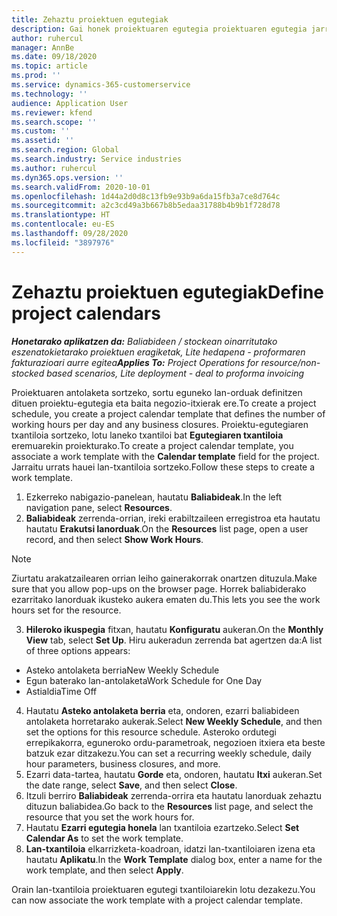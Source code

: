 ```yaml
---
title: Zehaztu proiektuen egutegiak
description: Gai honek proiektuaren egutegia proiektuaren egutegia jarraitzeko erabiltzeari buruzko informazioa eskaintzen du.
author: ruhercul
manager: AnnBe
ms.date: 09/18/2020
ms.topic: article
ms.prod: ''
ms.service: dynamics-365-customerservice
ms.technology: ''
audience: Application User
ms.reviewer: kfend
ms.search.scope: ''
ms.custom: ''
ms.assetid: ''
ms.search.region: Global
ms.search.industry: Service industries
ms.author: ruhercul
ms.dyn365.ops.version: ''
ms.search.validFrom: 2020-10-01
ms.openlocfilehash: 1d44a2d0d8c13fb9e93b9a6da15fb3a7ce8d764c
ms.sourcegitcommit: a2c3cd49a3b667b8b5edaa31788b4b9b1f728d78
ms.translationtype: HT
ms.contentlocale: eu-ES
ms.lasthandoff: 09/28/2020
ms.locfileid: "3897976"
---
```

# <a name="define-project-calendars"></a><span data-ttu-id="39fdd-103">Zehaztu proiektuen egutegiak</span><span class="sxs-lookup"><span data-stu-id="39fdd-103">Define project calendars</span></span>

<span data-ttu-id="39fdd-104">_**Honetarako aplikatzen da:** Baliabideen / stockean oinarritutako eszenatokietarako proiektuen eragiketak, Lite hedapena - proformaren fakturazioari aurre egitea_</span><span class="sxs-lookup"><span data-stu-id="39fdd-104">_**Applies To:** Project Operations for resource/non-stocked based scenarios, Lite deployment - deal to proforma invoicing_</span></span>

<span data-ttu-id="39fdd-105">Proiektuaren antolaketa sortzeko, sortu eguneko lan-orduak definitzen dituen proiektu-egutegia eta baita negozio-itxierak ere.</span><span class="sxs-lookup"><span data-stu-id="39fdd-105">To create a project schedule, you create a project calendar template that defines the number of working hours per day and any business closures.</span></span> <span data-ttu-id="39fdd-106">Proiektu-egutegiaren txantiloia sortzeko, lotu laneko txantiloi bat **Egutegiaren txantiloia** eremuarekin proiekturako.</span><span class="sxs-lookup"><span data-stu-id="39fdd-106">To create a project calendar template, you associate a work template with the **Calendar template** field for the project.</span></span> <span data-ttu-id="39fdd-107">Jarraitu urrats hauei lan-txantiloia sortzeko.</span><span class="sxs-lookup"><span data-stu-id="39fdd-107">Follow these steps to create a work template.</span></span>

1. <span data-ttu-id="39fdd-108">Ezkerreko nabigazio-panelean, hautatu **Baliabideak**.</span><span class="sxs-lookup"><span data-stu-id="39fdd-108">In the left navigation pane, select **Resources**.</span></span> 
2. <span data-ttu-id="39fdd-109">**Baliabideak** zerrenda-orrian, ireki erabiltzaileen erregistroa eta hautatu hautatu **Erakutsi lanorduak**.</span><span class="sxs-lookup"><span data-stu-id="39fdd-109">On the **Resources** list page, open a user record, and then select **Show Work Hours**.</span></span>

  > [!NOTE]
  > <span data-ttu-id="39fdd-110">Ziurtatu arakatzailearen orrian leiho gainerakorrak onartzen dituzula.</span><span class="sxs-lookup"><span data-stu-id="39fdd-110">Make sure that you allow pop-ups on the browser page.</span></span> <span data-ttu-id="39fdd-111">Horrek baliabiderako ezarritako lanorduak ikusteko aukera ematen du.</span><span class="sxs-lookup"><span data-stu-id="39fdd-111">This lets you see the work hours set for the resource.</span></span>
  
3. <span data-ttu-id="39fdd-112">**Hileroko ikuspegia** fitxan, hautatu **Konfiguratu** aukeran.</span><span class="sxs-lookup"><span data-stu-id="39fdd-112">On the **Monthly View** tab, select **Set Up**.</span></span> <span data-ttu-id="39fdd-113">Hiru aukeradun zerrenda bat agertzen da:</span><span class="sxs-lookup"><span data-stu-id="39fdd-113">A list of three options appears:</span></span> 

  - <span data-ttu-id="39fdd-114">Asteko antolaketa berria</span><span class="sxs-lookup"><span data-stu-id="39fdd-114">New Weekly Schedule</span></span>
  - <span data-ttu-id="39fdd-115">Egun baterako lan-antolaketa</span><span class="sxs-lookup"><span data-stu-id="39fdd-115">Work Schedule for One Day</span></span>
  - <span data-ttu-id="39fdd-116">Astialdia</span><span class="sxs-lookup"><span data-stu-id="39fdd-116">Time Off</span></span>

4. <span data-ttu-id="39fdd-117">Hautatu **Asteko antolaketa berria** eta, ondoren, ezarri baliabideen antolaketa horretarako aukerak.</span><span class="sxs-lookup"><span data-stu-id="39fdd-117">Select **New Weekly Schedule**, and then set the options for this resource schedule.</span></span> <span data-ttu-id="39fdd-118">Asteroko ordutegi errepikakorra, eguneroko ordu-parametroak, negozioen itxiera eta beste batzuk ezar ditzakezu.</span><span class="sxs-lookup"><span data-stu-id="39fdd-118">You can set a recurring weekly schedule, daily hour parameters, business closures, and more.</span></span>
5. <span data-ttu-id="39fdd-119">Ezarri data-tartea, hautatu **Gorde** eta, ondoren, hautatu **Itxi** aukeran.</span><span class="sxs-lookup"><span data-stu-id="39fdd-119">Set the date range, select **Save**, and then select **Close**.</span></span> 
6. <span data-ttu-id="39fdd-120">Itzuli berriro **Baliabideak** zerrenda-orrira eta hautatu lanorduak zehaztu dituzun baliabidea.</span><span class="sxs-lookup"><span data-stu-id="39fdd-120">Go back to the **Resources** list page, and select the resource that you set the work hours for.</span></span> 
7. <span data-ttu-id="39fdd-121">Hautatu **Ezarri egutegia honela** lan txantiloia ezartzeko.</span><span class="sxs-lookup"><span data-stu-id="39fdd-121">Select **Set Calendar As** to set the work template.</span></span> 
8. <span data-ttu-id="39fdd-122">**Lan-txantiloia** elkarrizketa-koadroan, idatzi lan-txantiloiaren izena eta hautatu **Aplikatu**.</span><span class="sxs-lookup"><span data-stu-id="39fdd-122">In the **Work Template** dialog box, enter a name for the work template, and then select **Apply**.</span></span> 

<span data-ttu-id="39fdd-123">Orain lan-txantiloia proiektuaren egutegi txantiloiarekin lotu dezakezu.</span><span class="sxs-lookup"><span data-stu-id="39fdd-123">You can now associate the work template with a project calendar template.</span></span>
